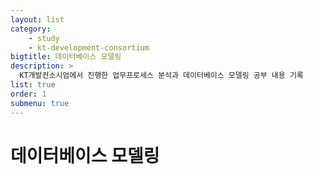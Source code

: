 ```yaml
---
layout: list
category:
    - study
    - kt-development-consortium
bigtitle: 데이터베이스 모델링
description: >
  KT개발컨소시엄에서 진행한 업무프로세스 분석과 데이터베이스 모델링 공부 내용 기록
list: true
order: 1
submenu: true
---
```

# 데이터베이스 모델링



